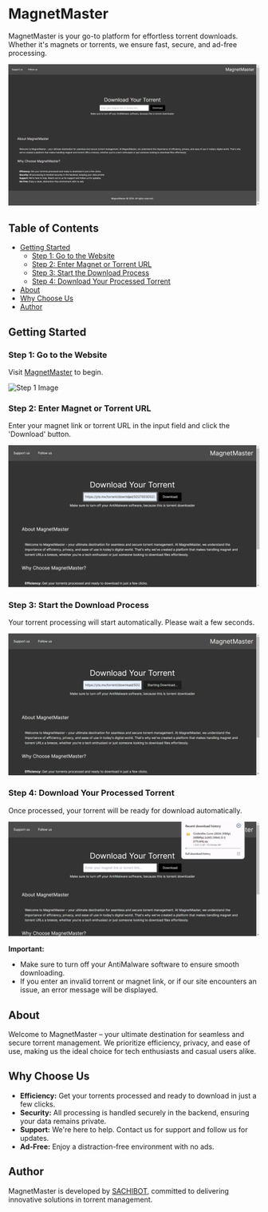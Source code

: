 # MagnetMaster

MagnetMaster is your go-to platform for effortless torrent downloads. Whether it's magnets or torrents, we ensure fast, secure, and ad-free processing.

![Web Ui Image](images/webui.png)

## Table of Contents

- [Getting Started](#getting-started)
  - [Step 1: Go to the Website](#step-1-go-to-the-website)
  - [Step 2: Enter Magnet or Torrent URL](#step-2-enter-magnet-or-torrent-url)
  - [Step 3: Start the Download Process](#step-3-start-the-download-process)
  - [Step 4: Download Your Processed Torrent](#step-4-download-your-processed-torrent)
- [About](#about)
- [Why Choose Us](#why-choose-us)
- [Author](#author)

## Getting Started

### Step 1: Go to the Website

Visit [MagnetMaster](https://magnet-master.sachibot.xyz/) to begin.

![Step 1 Image](images/step1.png)

### Step 2: Enter Magnet or Torrent URL

Enter your magnet link or torrent URL in the input field and click the 'Download' button.

![Step 2 Image](images/step2.png)

### Step 3: Start the Download Process

Your torrent processing will start automatically. Please wait a few seconds.

![Step 3 Image](images/step3.png)

### Step 4: Download Your Processed Torrent

Once processed, your torrent will be ready for download automatically.

![Step 4 Image](images/step4.png)

**Important:**
- Make sure to turn off your AntiMalware software to ensure smooth downloading.
- If you enter an invalid torrent or magnet link, or if our site encounters an issue, an error message will be displayed.

## About

Welcome to MagnetMaster – your ultimate destination for seamless and secure torrent management. We prioritize efficiency, privacy, and ease of use, making us the ideal choice for tech enthusiasts and casual users alike.

## Why Choose Us

- **Efficiency:** Get your torrents processed and ready to download in just a few clicks.
- **Security:** All processing is handled securely in the backend, ensuring your data remains private.
- **Support:** We're here to help. Contact us for support and follow us for updates.
- **Ad-Free:** Enjoy a distraction-free environment with no ads.

## Author

MagnetMaster is developed by [SACHIBOT](https://github.com/SACHIBOT), committed to delivering innovative solutions in torrent management.
